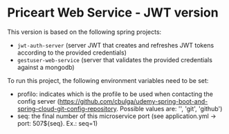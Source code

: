 # Priceart Web Service - JWT version

This version is based on the following spring projects:
- `jwt-auth-server` (server JWT that creates and refreshes JWT tokens according to the provided credentials)
- `gestuser-web-service` (server that validates the provided credentials against a mongodb)

To run this project, the following environment variables need to be set:
- profilo: indicates which is the profile to be used when contacting the config server (https://github.com/cbulga/udemy-spring-boot-and-spring-cloud-git-config-repository. Possible values are: '', 'git', 'github')
- seq: the final number of this microservice port (see application.yml ->   port: 507${seq}. Ex.: seq=1)